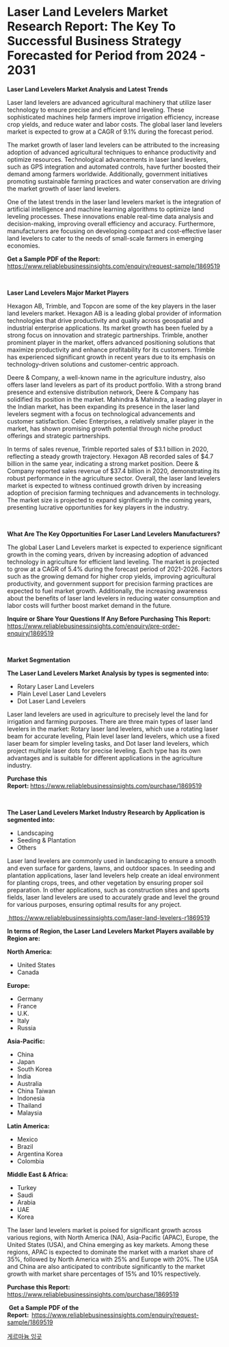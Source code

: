 <p><h1>Laser Land Levelers Market Research Report: The Key To Successful Business Strategy Forecasted for Period from 2024 - 2031</h1></p><p><strong>Laser Land Levelers Market Analysis and Latest Trends</strong></p>
<p><p>Laser land levelers are advanced agricultural machinery that utilize laser technology to ensure precise and efficient land leveling. These sophisticated machines help farmers improve irrigation efficiency, increase crop yields, and reduce water and labor costs. The global laser land levelers market is expected to grow at a CAGR of 9.1% during the forecast period.</p><p>The market growth of laser land levelers can be attributed to the increasing adoption of advanced agricultural techniques to enhance productivity and optimize resources. Technological advancements in laser land levelers, such as GPS integration and automated controls, have further boosted their demand among farmers worldwide. Additionally, government initiatives promoting sustainable farming practices and water conservation are driving the market growth of laser land levelers.</p><p>One of the latest trends in the laser land levelers market is the integration of artificial intelligence and machine learning algorithms to optimize land leveling processes. These innovations enable real-time data analysis and decision-making, improving overall efficiency and accuracy. Furthermore, manufacturers are focusing on developing compact and cost-effective laser land levelers to cater to the needs of small-scale farmers in emerging economies.</p></p>
<p><strong>Get a Sample PDF of the Report:&nbsp;</strong> <a href="https://www.reliablebusinessinsights.com/enquiry/request-sample/1869519">https://www.reliablebusinessinsights.com/enquiry/request-sample/1869519</a></p>
<p>&nbsp;</p>
<p><strong>Laser Land Levelers Major Market Players</strong></p>
<p><p>Hexagon AB, Trimble, and Topcon are some of the key players in the laser land levelers market. Hexagon AB is a leading global provider of information technologies that drive productivity and quality across geospatial and industrial enterprise applications. Its market growth has been fueled by a strong focus on innovation and strategic partnerships. Trimble, another prominent player in the market, offers advanced positioning solutions that maximize productivity and enhance profitability for its customers. Trimble has experienced significant growth in recent years due to its emphasis on technology-driven solutions and customer-centric approach.</p><p>Deere & Company, a well-known name in the agriculture industry, also offers laser land levelers as part of its product portfolio. With a strong brand presence and extensive distribution network, Deere & Company has solidified its position in the market. Mahindra & Mahindra, a leading player in the Indian market, has been expanding its presence in the laser land levelers segment with a focus on technological advancements and customer satisfaction. Celec Enterprises, a relatively smaller player in the market, has shown promising growth potential through niche product offerings and strategic partnerships.</p><p>In terms of sales revenue, Trimble reported sales of $3.1 billion in 2020, reflecting a steady growth trajectory. Hexagon AB recorded sales of $4.7 billion in the same year, indicating a strong market position. Deere & Company reported sales revenue of $37.4 billion in 2020, demonstrating its robust performance in the agriculture sector. Overall, the laser land levelers market is expected to witness continued growth driven by increasing adoption of precision farming techniques and advancements in technology. The market size is projected to expand significantly in the coming years, presenting lucrative opportunities for key players in the industry.</p></p>
<p>&nbsp;</p>
<p><strong>What Are The Key Opportunities For Laser Land Levelers Manufacturers?</strong></p>
<p><p>The global Laser Land Levelers market is expected to experience significant growth in the coming years, driven by increasing adoption of advanced technology in agriculture for efficient land leveling. The market is projected to grow at a CAGR of 5.4% during the forecast period of 2021-2026. Factors such as the growing demand for higher crop yields, improving agricultural productivity, and government support for precision farming practices are expected to fuel market growth. Additionally, the increasing awareness about the benefits of laser land levelers in reducing water consumption and labor costs will further boost market demand in the future.</p></p>
<p><strong>Inquire or Share Your Questions If Any Before Purchasing This Report:</strong> <a href="https://www.reliablebusinessinsights.com/enquiry/pre-order-enquiry/1869519">https://www.reliablebusinessinsights.com/enquiry/pre-order-enquiry/1869519</a></p>
<p>&nbsp;</p>
<p><strong>Market Segmentation</strong></p>
<p><strong>The Laser Land Levelers Market Analysis by types is segmented into:</strong></p>
<p><ul><li>Rotary Laser Land Levelers</li><li>Plain Level Laser Land Levelers</li><li>Dot Laser Land Levelers</li></ul></p>
<p><p>Laser land levelers are used in agriculture to precisely level the land for irrigation and farming purposes. There are three main types of laser land levelers in the market: Rotary laser land levelers, which use a rotating laser beam for accurate leveling, Plain level laser land levelers, which use a fixed laser beam for simpler leveling tasks, and Dot laser land levelers, which project multiple laser dots for precise leveling. Each type has its own advantages and is suitable for different applications in the agriculture industry.</p></p>
<p><strong>Purchase this Report:&nbsp;</strong><a href="https://www.reliablebusinessinsights.com/purchase/1869519">https://www.reliablebusinessinsights.com/purchase/1869519</a></p>
<p>&nbsp;</p>
<p><strong>The Laser Land Levelers Market Industry Research by Application is segmented into:</strong></p>
<p><ul><li>Landscaping</li><li>Seeding & Plantation</li><li>Others</li></ul></p>
<p><p>Laser land levelers are commonly used in landscaping to ensure a smooth and even surface for gardens, lawns, and outdoor spaces. In seeding and plantation applications, laser land levelers help create an ideal environment for planting crops, trees, and other vegetation by ensuring proper soil preparation. In other applications, such as construction sites and sports fields, laser land levelers are used to accurately grade and level the ground for various purposes, ensuring optimal results for any project.</p></p>
<p><a href="https://www.reliablebusinessinsights.com/laser-land-levelers-r1869519">&nbsp;https://www.reliablebusinessinsights.com/laser-land-levelers-r1869519</a></p>
<p><strong>In terms of Region, the Laser Land Levelers Market Players available by Region are:</strong></p>
<p>
    <p> <strong> North America: </strong>
        <ul>
            <li>United States</li>
            <li>Canada</li>
        </ul>
        </p> 
    <p> <strong> Europe: </strong>
        <ul>
            <li>Germany</li>
            <li>France</li>
            <li>U.K.</li>
            <li>Italy</li>
            <li>Russia</li>
        </ul>
        </p> 
    <p> <strong> Asia-Pacific: </strong>
        <ul>
            <li>China</li>
            <li>Japan</li>
            <li>South Korea</li>
            <li>India</li>
            <li>Australia</li>
            <li>China Taiwan</li>
            <li>Indonesia</li>
            <li>Thailand</li>
            <li>Malaysia</li>
        </ul>
        </p> 
    <p> <strong> Latin America: </strong>
        <ul>
            <li>Mexico</li>
            <li>Brazil</li>
            <li>Argentina Korea</li>
            <li>Colombia</li>
        </ul>
        </p> 
    <p> <strong> Middle East & Africa: </strong>
        <ul>
            <li>Turkey</li>
            <li>Saudi</li>
            <li>Arabia</li>
            <li>UAE</li>
            <li>Korea</li>
        </ul>
    </p>
    </p>
<p><p>The laser land levelers market is poised for significant growth across various regions, with North America (NA), Asia-Pacific (APAC), Europe, the United States (USA), and China emerging as key markets. Among these regions, APAC is expected to dominate the market with a market share of 35%, followed by North America with 25% and Europe with 20%. The USA and China are also anticipated to contribute significantly to the market growth with market share percentages of 15% and 10% respectively.</p></p>
<p><strong>Purchase this Report: </strong><a href="https://www.reliablebusinessinsights.com/purchase/1869519">https://www.reliablebusinessinsights.com/purchase/1869519</a></p>
<p>&nbsp;<strong>Get a Sample PDF of the Report:&nbsp;&nbsp;</strong><a href="https://www.reliablebusinessinsights.com/enquiry/request-sample/1869519">https://www.reliablebusinessinsights.com/enquiry/request-sample/1869519</a></p>
<p><strong></strong></p>
<p><p><a href="https://github.com/hzumrdvas204296/Market-Research-Report-List-3/blob/main/454751544450.md">게르마늄 잉곳</a></p></p>